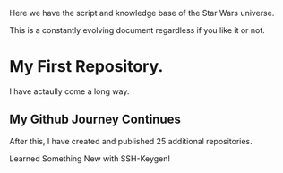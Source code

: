 Here we have the script and knowledge base of the Star Wars universe.

This is a constantly evolving document regardless if you like it or not.

# My First Repository.

I have actaully come a long way.

## My Github Journey Continues

After this, I have created and published 25 additional repositories.

Learned Something New with SSH-Keygen!

